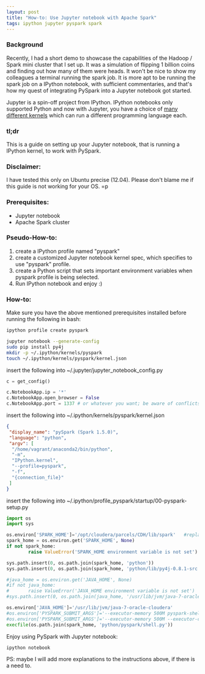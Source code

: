 ```yaml
---
layout: post
title: "How-to: Use Jupyter notebook with Apache Spark"
tags: ipython jupyter pyspark spark
---
```


### Background

Recently, I had a short demo to showcase the capabilities of the Hadoop / Spark mini cluster that I set up. It was a simulation of flipping 1 billion coins and finding out how many of them were heads. It won't be nice to show my colleagues a terminal running the spark job. It is more apt to be running the spark job on a IPython notebook, with sufficient commentaries, and that's how my quest of integrating PySpark into a Jupyter notebook got started. 

Jupyter is a spin-off project from IPython. IPython notebooks only supported Python and now with Jupyter, you have a choice of [many different kernels][1] which can run a different programming language each.


### tl;dr

This is a guide on setting up your Jupyter notebook, that is running a IPython kernel, to work with PySpark.


### Disclaimer: 

I have tested this only on Ubuntu precise (12.04). Please don't blame me if this guide is not working for your OS. =p 

### Prerequisites:

- Jupyter notebook
- Apache Spark cluster


### Pseudo-How-to:

1. create a IPython profile named "pyspark"
2. create a customized Jupyter notebook kernel spec, which specifies to use "pyspark" profile.
3. create a Python script that sets important environment variables when pyspark profile is being selected.
4. Run IPython notebook and enjoy :)


### How-to:

Make sure you have the above mentioned prerequisites installed before running the following in bash:

```bash
ipython profile create pyspark

jupyter notebook --generate-config
sudo pip install py4j
mkdir -p ~/.ipython/kernels/pyspark
touch ~/.ipython/kernels/pyspark/kernel.json
```

insert the following into ~/.jupyter/jupyter_notebook_config.py

```python
c = get_config()

c.NotebookApp.ip = '*'
c.NotebookApp.open_browser = False
c.NotebookApp.port = 1337 # or whatever you want; be aware of conflicts
```


insert the following into ~/.ipython/kernels/pyspark/kernel.json

```json
{
 "display_name": "pySpark (Spark 1.5.0)",
 "language": "python",
 "argv": [
  "/home/vagrant/anaconda2/bin/python",
  "-m",
  "IPython.kernel",
  "--profile=pyspark",
  "-f",
  "{connection_file}"
 ]
}
```


insert the following into ~/.ipython/profile_pyspark/startup/00-pyspark-setup.py

```python
import os
import sys

os.environ['SPARK_HOME']='/opt/cloudera/parcels/CDH/lib/spark'   #replace with your spark home directory
spark_home = os.environ.get('SPARK_HOME', None)
if not spark_home:
        raise ValueError('SPARK_HOME environment variable is not set')

sys.path.insert(0, os.path.join(spark_home, 'python'))
sys.path.insert(0, os.path.join(spark_home, 'python/lib/py4j-0.8.1-src.zip'))

#java_home = os.environ.get('JAVA_HOME', None)
#if not java_home:
#       raise ValueError('JAVA_HOME environment variable is not set')
#sys.path.insert(0, os.path.join(java_home, '/usr/lib/jvm/java-7-oracle-cloudera'))

os.environ['JAVA_HOME']='/usr/lib/jvm/java-7-oracle-cloudera'
#os.environ['PYSPARK_SUBMIT_ARGS']='--executor-memory 500M pyspark-shell'
#os.environ['PYSPARK_SUBMIT_ARGS']='--executor-memory 500M --executor-cores 4  --num-executors 20 pyspark-shell'
execfile(os.path.join(spark_home, 'python/pyspark/shell.py'))
```




Enjoy using PySpark with Jupyter notebook:

```bash
ipython notebook
```




PS: maybe I will add more explanations to the instructions above, if there is a need to.




[1]: https://github.com/ipython/ipython/wiki/IPython-kernels-for-other-languages
